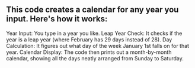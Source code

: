 ## This code creates a calendar for any year you input. Here's how it works:

Year Input: You type in a year you like.
Leap Year Check: It checks if the year is a leap year (where February has 29 days instead of 28).
Day Calculation: It figures out what day of the week January 1st falls on for that year.
Calendar Display: The code then prints out a month-by-month calendar, showing all the days neatly arranged from Sunday to Saturday.
